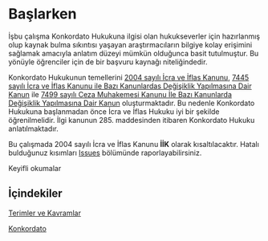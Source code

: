 # Başlarken

İşbu çalışma Konkordato Hukukuna ilgisi olan hukukseverler için hazırlanmış olup kaynak bulma sıkıntısı yaşayan araştırmacıların bilgiye kolay erişimini sağlamak amacıyla anlatım düzeyi mümkün olduğunca basit tutulmuştur. Bu yönüyle öğrenciler için de bir başvuru kaynağı niteliğindedir.

Konkordato Hukukunun temellerini [2004 sayılı İcra ve İflas Kanunu](https://www.mevzuat.gov.tr/MevzuatMetin/1.3.2004.pdf), [7445 sayılı İcra ve İflas Kanunu ile Bazı Kanunlardas Değişiklik Yapılmasına Dair Kanun](https://www.mevzuat.gov.tr/MevzuatMetin/1.5.7445.pdf) ile [7499 sayılı Ceza Muhakemesi Kanunu İle Bazı Kanunlarda Değişiklik Yapılmasına Dair Kanun](https://www.mevzuat.gov.tr/MevzuatMetin/1.5.7499.pdf) oluşturmaktadır. Bu nedenle Konkordato Hukukuna başlanmadan önce İcra ve İflas Hukuku iyi bir şekilde öğrenilmelidir. İlgi kanunun 285. maddesinden itibaren Konkordato Hukuku anlatılmaktadır.

Bu çalışmada 2004 sayılı İcra ve İflas Kanunu **İİK** olarak kısaltılacaktır. Hatalı bulduğunuz kısımları [Issues](https://github.com/zinzinzibidi/konkordato-hukuku/issues) bölümünde raporlayabilirsiniz.

Keyifli okumalar

## İçindekiler

[Terimler ve Kavramlar](https://github.com/zinzinzibidi/konkordato-hukuku/blob/main/terimler-ve-kavramlar.md)

[Konkordato](https://github.com/zinzinzibidi/konkordato-hukuku/blob/main/konkordato.md)
